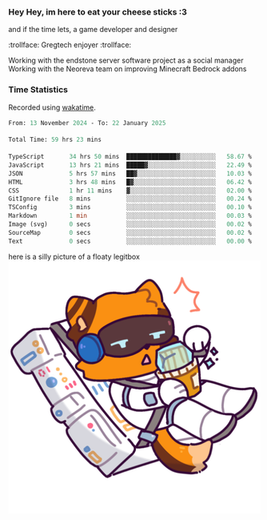 ### Hey Hey, im here to eat your cheese sticks :3
and if the time lets, a game developer and designer

:trollface: Gregtech enjoyer :trollface:

Working with the endstone server software project as a social manager<br>
Working with the Neoreva team on improving Minecraft Bedrock addons

### Time Statistics
Recorded using [wakatime](https://wakatime.com).

<!--START_SECTION:waka-->

```ocaml
From: 13 November 2024 - To: 22 January 2025

Total Time: 59 hrs 23 mins

TypeScript       34 hrs 50 mins  ██████████████▓░░░░░░░░░░   58.67 %
JavaScript       13 hrs 21 mins  █████▓░░░░░░░░░░░░░░░░░░░   22.49 %
JSON             5 hrs 57 mins   ██▓░░░░░░░░░░░░░░░░░░░░░░   10.03 %
HTML             3 hrs 48 mins   █▓░░░░░░░░░░░░░░░░░░░░░░░   06.42 %
CSS              1 hr 11 mins    ▓░░░░░░░░░░░░░░░░░░░░░░░░   02.00 %
GitIgnore file   8 mins          ░░░░░░░░░░░░░░░░░░░░░░░░░   00.24 %
TSConfig         3 mins          ░░░░░░░░░░░░░░░░░░░░░░░░░   00.10 %
Markdown         1 min           ░░░░░░░░░░░░░░░░░░░░░░░░░   00.03 %
Image (svg)      0 secs          ░░░░░░░░░░░░░░░░░░░░░░░░░   00.02 %
SourceMap        0 secs          ░░░░░░░░░░░░░░░░░░░░░░░░░   00.02 %
Text             0 secs          ░░░░░░░░░░░░░░░░░░░░░░░░░   00.00 %
```

<!--END_SECTION:waka-->

here is a silly picture of a floaty legitbox
![Silly legitbox](goobernoback_lower.png)
